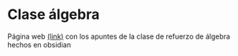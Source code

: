 # Clase álgebra

Página web [(link)](https://antoniolandin.github.io/clase) con los apuntes de la clase de refuerzo de álgebra hechos en obsidian
